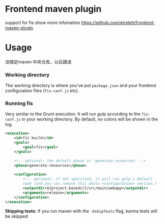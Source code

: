 # Frontend maven plugin

support for fis
show more infomation https://github.com/eirslett/frontend-maven-plugin


# Usage
没搞定maven 中央仓库，以后跟进

### Working directory
The working directory is where you've put `package.json` and your frontend configuration files (`fis-conf.js` etc). 


### Running fis
Very similar to the Grunt execution. It will run gulp according to the `fis-conf.js` in your working directory.
By default, no colors will be shown in the log.
```xml
<execution>
    <id>fis build</id>
    <goals>
        <goal>fis</goal>
    </goals>
    
    <!-- optional: the default phase is "generate-resources" -->
    <phase>generate-resources</phase>
    
    <configuration>
        <!-- optional: if not specified, it will run gulp's default
        task (and you can remove this whole <configuration> section.) -->
        <outputdir>${project.basedir}/src/main/webapp</outputdir>
        <arguments>release</arguments>
    </configuration>
</execution>
```

__Skipping tests:__ If you run maven with the `-DskipTests` flag, karma tests will be skipped.
